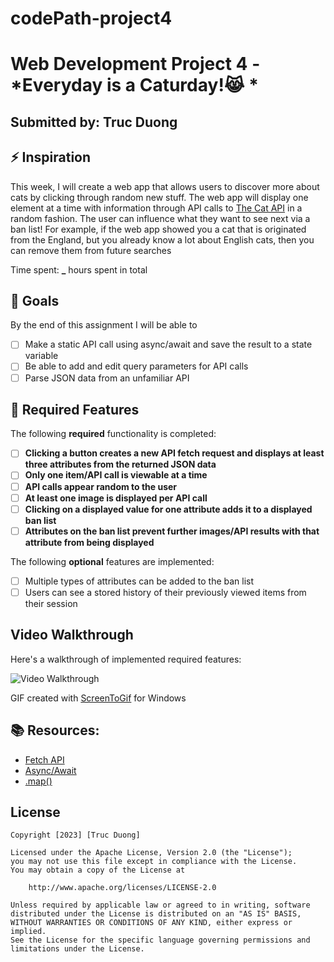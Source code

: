 # codePath-project4
# Web Development Project 4 - *Everyday is a Caturday!😹 *

## Submitted by: **Truc Duong**

## ⚡️ Inspiration 
This week, I will create a web app that allows users to discover more about cats by clicking through random new stuff. 
The web app will display one element at a time with information through API calls to [The Cat API](https://thecatapi.com/) in a random fashion.
The user can influence what they want to see next via a ban list! For example, if the web app showed you a cat that is originated from the England, but you already know a lot about English cats, then you can remove them from future searches

Time spent: **_** hours spent in total

## 🎯 Goals
By the end of this assignment I will be able to
- [ ] Make a static API call using async/await and save the result to a state variable
- [ ] Be able to add and edit query parameters for API calls 
- [ ] Parse JSON data from an unfamiliar API

## 👀 Required Features

The following **required** functionality is completed:

- [ ] **Clicking a button creates a new API fetch request and displays at least three attributes from the returned JSON data**
- [ ] **Only one item/API call is viewable at a time**
- [ ] **API calls appear random to the user**
- [ ] **At least one image is displayed per API call**
- [ ] **Clicking on a displayed value for one attribute adds it to a displayed ban list**
- [ ] **Attributes on the ban list prevent further images/API results with that attribute from being displayed**

The following **optional** features are implemented:

- [ ] Multiple types of attributes can be added to the ban list
- [ ] Users can see a stored history of their previously viewed items from their session

## Video Walkthrough

Here's a walkthrough of implemented required features:

<img src='url' title='Video Walkthrough' width='' alt='Video Walkthrough' />

<!-- Replace this with whatever GIF tool you used! -->
GIF created with [ScreenToGif](https://www.screentogif.com/) for Windows
<!-- Recommended tools:
[Kap](https://getkap.co/) for macOS
[ScreenToGif](https://www.screentogif.com/) for Windows
[peek](https://github.com/phw/peek) for Linux. -->

## 📚 Resources:
- [Fetch API](https://developer.mozilla.org/en-US/docs/Web/API/Fetch_API/Using_Fetch)
- [Async/Await](https://javascript.info/async-await) 
- [.map()](https://developer.mozilla.org/en-US/docs/Web/JavaScript/Reference/Global_Objects/Array/map)

## License

    Copyright [2023] [Truc Duong]

    Licensed under the Apache License, Version 2.0 (the "License");
    you may not use this file except in compliance with the License.
    You may obtain a copy of the License at

        http://www.apache.org/licenses/LICENSE-2.0

    Unless required by applicable law or agreed to in writing, software
    distributed under the License is distributed on an "AS IS" BASIS,
    WITHOUT WARRANTIES OR CONDITIONS OF ANY KIND, either express or implied.
    See the License for the specific language governing permissions and
    limitations under the License.
